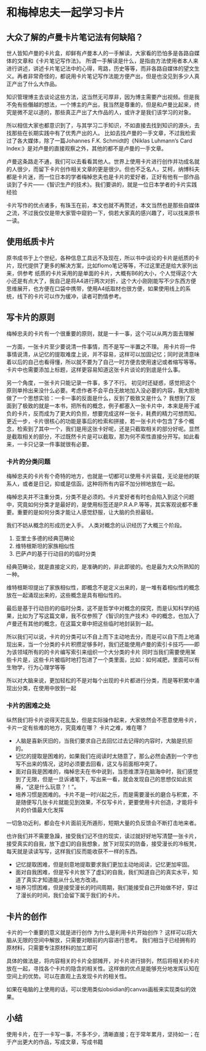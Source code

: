 # 和梅棹忠夫一起学习卡片
## 大众了解的卢曼卡片笔记法有何缺陷？
世人皆知卢曼的卡片盒，却鲜有卢曼本人的一手解读，大家看的恐怕多是各路自媒体的文章和《卡片笔记写作法》。
所谓一手解读是什么，是指由方法使用者本人来进行讲述，讲述卡片笔记法中的心得，弯路，历史等等，而非各路自媒体的望文生义。再者非常奇怪的，都说用卡片笔记写作法能方便产出，但是也没见到多少人真正产出了什么大作品。

知识管理博主去谈论这些方法，这当然无可厚非，因为博主需要产出视频。但是我不免有些僭越的想法，一个博主的产出，我当然是尊重的，但是和卢曼比起来，终究是微不足以道的，那些真正产出了大作品的人，或许才是我们该学习的对象。

所以相信大家也都意识到了，与其学习二手知识，不如直接去找到知识的源头，去找那些在长期实践中有了优秀产出的人。
比如去找卢曼的一手文章，不过我检索过了各大媒体，除了一篇Johannes F.K. Schmidt的《Niklas Luhmann’s Card Index:》是对卢曼的直接观察之外，其他的都不是卢曼的一手文章。

卢曼这条路走不通，我们可以去看看其他人。世界上使用卡片进行创作并功成名就的人很少，而留下卡片创作相关文章的更是很少。但也不乏名人，艾柯，纳博科夫都是卡片迷，而一位日本的学者梅棹忠夫也是卡片的爱好者，正好有他有一部作品谈到了卡片——《智识生产的技术》。我们要讲的，就是一位日本学者的卡片实践经验

卡片写作的优点诸多，有珠玉在前，本文也就不再赘述，本文当然也是那些自媒体之流，不过我仅仅是带大家管中窥豹一下，倘若大家真的感兴趣了，可以找来原书一读。
## 使用纸质卡片

原书成书于上个世纪，各种信息工具远不及现在，所以书中谈论的卡片是纸质的卡片，现代提供了更多的解决方案，比如flomo笔记等等，不过这里还是给大家列出来，供参考
纸质的卡片采用的是单面的卡片，大概有B6的大小，个人觉得这个大小还是有点大了，我自己是将A4进行两次对折，这个大小刚刚能写不少东西方便思维展开，也方便在口袋中携带，使用A4纸取材也很方便，如果使用线上的系统，线下的卡片可以作为缓冲，读者可酌情参考。

## 写卡片的原则
梅棹忠夫的卡片有一个很重要的原则，就是一卡一事，这个可以从两方面去理解

一方面，一张卡片至少要说清一件事情，而不是写一半置之不理。
用卡片将一件事情说清，从记忆的提取难度上说，并不容易，这样可以加固记忆；同时说清意味着以后的自己也看得懂，所以就不要为了自己一时方便去使用速记或者缩写等等。卡片中也需要添加上标题，这样更容易知道这张卡片谈论的到底是什么事。

另一个角度，一张卡片只能记录一件事，多了不行。
初见时还疑惑，感觉把这个原则单拎出来没什么必要。考虑作者不会平白无故地加入没必要的内容，我大胆地做了一个思想实验：一卡一事的反面是什么，反到了极致又是什么？
我想到了反面到了极致的就是一本书，把所有的概念，例子都塞入一张卡片中，本来是用于减负的卡片，反而成为了更大的负担，想要完成这样一张卡，耗费的精力可想而知。
更近一步，卡片很核心的功能是事后的检索和拼接，若一张卡片中包含了多个概念，检索到了其中一个，我们是用这张卡好呢，还是只截取相关的部分好呢。显然是截取相关的部分，不过既然卡片是可以截取，那为何不索性直接分开写。如此看来，一卡只记录一件事就很有必要。

### 卡片的分类问题
梅棹忠夫的卡片有个奇特的地方，也就是一切都可以使用卡片装载，无论是他的联系人，或者是日记，抑或是信函，这种将所有内容不加分辨地放在一起。

梅棹忠夫并不注重分类，分类不是必须的。卡片爱好者有时也会陷入到这个问题中，究竟如何分类才是最好的，是使用标签还是P.R.A.P.等等，其实客观说都不重要。重要的是如何分类才能让人感觉舒服，让大脑的负担最轻。

我们不妨从概念的形成历史入手。
人类对概念的认识经历了大概三个阶段。
1. 亚里士多德的经典范畴论
2. 维特根斯坦的家族相似性
3. 巴萨卢的基于行动目的的临时分类

经典范畴论，就是直接定义的，是准确的的，非此即彼的。也是最为大众所熟知的一种。

维特根斯坦提出了家族相似性，即概念不是定义出来的，是一堆有着相似性的概念放在一起涌现出来的，这些概念是具有相似性的。

最后是基于行动目的的临时分类，这不是哲学中对概念的探究，而是认知科学的结果，比如为了写这篇文章，我不仅参照了《智识的生产技术》中的概念，也加入了卢曼还有其他的概念，在这篇文章中把这些临时地封装到一起。

所以我们可以说，卡片的分类可以不自上而下主动地去分，而是可以自下而上地涌现出来，当一个分类的卡片积攒足够多时，我们还能使用卢曼的索引卡技巧——即为该领域所有的的卡片编写索引来组织一个大分类的卡片
同时当我们需要使用某些卡片是，这些卡片被临时地打包进了一个类里面，比如：如何减肥，里面可以有生物学，行为心理学等等

所以对大脑来说，更加轻松的不是对每个出现的卡片都进行分类，而是等积累中涌现出分类，在使用中放到一起
### 卡片的困难之处

纵然我们将卡片说得天花乱坠，但是实际操作起来，大家依然会不愿意使用卡片，卡片一定有些难的地方，究竟难在哪？
卡片之难，难在哪？

- 人脑是喜新厌旧的，当我们要求自己去回忆过去记得的内容时，大脑是抗拒的。
- 记忆的提取是困难的，如果我们在阅读时太随意了，那么必然会遇到一个字也写不出来的情况，这时必须要去回看，这又与前面相冲突了。
- 面对自我是困难的，梅棹忠夫在书中说到，当思维漂浮在脑海中时，我们感觉到了无限，但是一旦诉诸笔下，写出来一看，就会发现自己的思想仅如此贫瘠，“这是什么玩意？！”。
- 培养习惯是困难的。卡片不是一时兴起之乐，而是需要漫长的磨合与积累，不是随便写几张卡片就能见到效果，不仅写卡片，更要使用卡片创造，才能将卡片的价值最大化发挥

一切急功近利，都会在卡片面前无所遁形，短期大量的负反馈会不断打击地来者。

也许我们并不需要急躁，接受我们记不住的现实，读过就好好地写清楚一张卡片，接受真实的自我，放下虚幻的自我想象，放下对现实的防备，接受漫长的冷板凳，每天就是读读写写，这样我们反而能收获不一样的东西。

- 记忆提取困难，但是刻意地提取要求我们更加主动地阅读，记忆更加牢固。
- 面对自我困难，但是写卡片放下了虚幻的自我，我们知道自己的真实水平，知道了真实才知道能从什么地方改进。
- 培养习惯困难，但是接受漫长的时间周期，我们能接受自己开始做不好，穿过了漫长的时间，我们会留下属于我们的卡片。

## 卡片的创作
卡片的一个重要的意义就是进行创作
为什么是利用卡片开始创作？
这样可以将大脑从无限的空间中解放，只需要对眼前的内容进行思考。
我们相当于已经拥有的原材料，只需要专注原材料的加工即可

具体的做法是，将内容相关的卡片全部摊开，对卡片进行排列，然后将相关的卡片放在一起，寻找各个卡片的隐含的相关性。这样做的优点是能够充分地发挥认知在空间上的优势。可以在直观上去发现卡片的相关性。

如果在电脑的上使用的话，可以使用类似obsidian的canvas画板来实现类似的效果。
## 小结
使用卡片，在于一卡写一事，不多不少，清晰直接；在于常年累月，坚持如一；在于产出更大的作品，写成文章，写成书籍